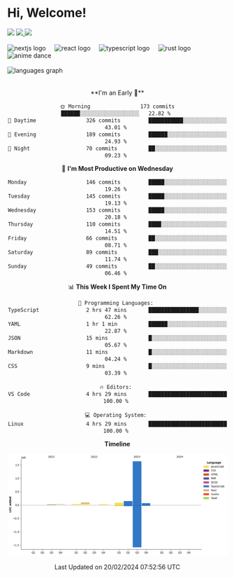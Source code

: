 <div align="center">
  <h1 align="left">
    Hi, Welcome!
  </h1>
  <div align="left">
    <div>
      <img src="https://img.shields.io/github/followers/kraken-afk.svg?style=social&label=Follow&maxAge=2592000" />
      <a href="https://twitter.com/trshppl">
        <img src="https://img.shields.io/twitter/follow/trshppl" />
      </a>
      <a href="https://nv-me.vercel.app">
        <img src="https://img.shields.io/badge/visit-my_site-blue" />
      </a>
    </div>
    <br />
    <div>
      <img src="https://skillicons.dev/icons?i=nextjs" height="40" alt="nextjs logo" />
      <img width="12" />
      <img src="https://skillicons.dev/icons?i=react" height="40" alt="react logo" />
      <img width="12" />
      <img src="https://skillicons.dev/icons?i=ts" height="40" alt="typescript logo" />
      <img width="12" />
      <img src="https://skillicons.dev/icons?i=rust" height="40" alt="rust logo" />
      <img src="https://media.tenor.com/sbvSVkB_hq8AAAAi/anime-dens.gif" alt="anime dance" height="40" />
    </div>
    <br />
    <div>
      <img src="https://github-readme-stats.vercel.app/api/top-langs?username=kraken-afk&locale=en&hide_title=false&layout=compact&card_width=320&langs_count=6&theme=rose_pine&hide_border=true&order=2" height="150" alt="languages graph" />
    </div>
  </div>
  <br />
  <br/>
  <!--START_SECTION:waka-->
**I'm an Early 🐤** 

```text
🌞 Morning                173 commits         ██████░░░░░░░░░░░░░░░░░░░   22.82 % 
🌆 Daytime                326 commits         ███████████░░░░░░░░░░░░░░   43.01 % 
🌃 Evening                189 commits         ██████░░░░░░░░░░░░░░░░░░░   24.93 % 
🌙 Night                  70 commits          ██░░░░░░░░░░░░░░░░░░░░░░░   09.23 % 
```
📅 **I'm Most Productive on Wednesday** 

```text
Monday                   146 commits         █████░░░░░░░░░░░░░░░░░░░░   19.26 % 
Tuesday                  145 commits         █████░░░░░░░░░░░░░░░░░░░░   19.13 % 
Wednesday                153 commits         █████░░░░░░░░░░░░░░░░░░░░   20.18 % 
Thursday                 110 commits         ████░░░░░░░░░░░░░░░░░░░░░   14.51 % 
Friday                   66 commits          ██░░░░░░░░░░░░░░░░░░░░░░░   08.71 % 
Saturday                 89 commits          ███░░░░░░░░░░░░░░░░░░░░░░   11.74 % 
Sunday                   49 commits          ██░░░░░░░░░░░░░░░░░░░░░░░   06.46 % 
```


📊 **This Week I Spent My Time On** 

```text
💬 Programming Languages: 
TypeScript               2 hrs 47 mins       ████████████████░░░░░░░░░   62.26 % 
YAML                     1 hr 1 min          ██████░░░░░░░░░░░░░░░░░░░   22.87 % 
JSON                     15 mins             █░░░░░░░░░░░░░░░░░░░░░░░░   05.67 % 
Markdown                 11 mins             █░░░░░░░░░░░░░░░░░░░░░░░░   04.24 % 
CSS                      9 mins              █░░░░░░░░░░░░░░░░░░░░░░░░   03.39 % 

🔥 Editors: 
VS Code                  4 hrs 29 mins       █████████████████████████   100.00 % 

💻 Operating System: 
Linux                    4 hrs 29 mins       █████████████████████████   100.00 % 
```

**Timeline**

![Lines of Code chart](https://raw.githubusercontent.com/kraken-afk/kraken-afk/main/assets/bar_graph.png)


 Last Updated on 20/02/2024 07:52:56 UTC
<!--END_SECTION:waka-->
</div>
<br />